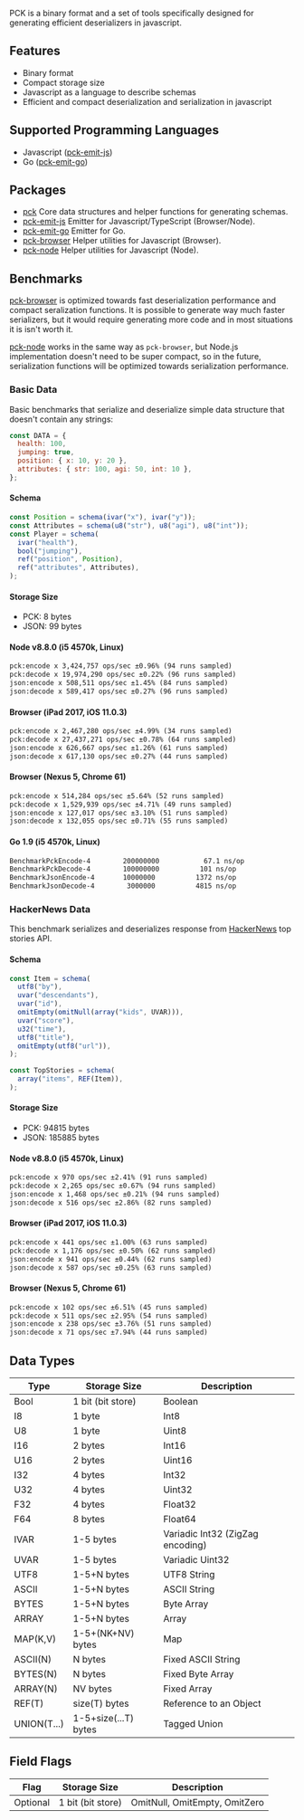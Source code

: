 PCK is a binary format and a set of tools specifically designed for generating efficient deserializers in javascript.

## Features

- Binary format
- Compact storage size
- Javascript as a language to describe schemas
- Efficient and compact deserialization and serialization in javascript

## Supported Programming Languages

- Javascript ([pck-emit-js](https://npmjs.com/package/pck-emit-js))
- Go ([pck-emit-go](https://npmjs.com/package/pck-emit-go))

## Packages

- [pck](https://npmjs.com/package/pck) Core data structures and helper functions for generating schemas.
- [pck-emit-js](https://npmjs.com/package/pck-emit-js) Emitter for Javascript/TypeScript (Browser/Node).
- [pck-emit-go](https://npmjs.com/package/pck-emit-go) Emitter for Go.
- [pck-browser](https://npmjs.com/package/pck-browser) Helper utilities for Javascript (Browser).
- [pck-node](https://npmjs.com/package/pck-node) Helper utilities for Javascript (Node).

## Benchmarks

[pck-browser](https://npmjs.com/package/pck-browser) is optimized towards fast deserialization performance and compact
seralization functions. It is possible to generate way much faster serializers, but it would require generating more
code and in most situations it is isn't worth it.

[pck-node](https://npmjs.com/package/pck-node) works in the same way as `pck-browser`, but Node.js implementation
doesn't need to be super compact, so in the future, serialization functions will be optimized towards serialization
performance.

### Basic Data

Basic benchmarks that serialize and deserialize simple data structure that doesn't contain any strings:

```js
const DATA = {
  health: 100,
  jumping: true,
  position: { x: 10, y: 20 },
  attributes: { str: 100, agi: 50, int: 10 },
};
```

#### Schema

```js
const Position = schema(ivar("x"), ivar("y"));
const Attributes = schema(u8("str"), u8("agi"), u8("int"));
const Player = schema(
  ivar("health"),
  bool("jumping"),
  ref("position", Position),
  ref("attributes", Attributes),
);
```

#### Storage Size

- PCK: 8 bytes
- JSON: 99 bytes

#### Node v8.8.0 (i5 4570k, Linux)

```txt
pck:encode x 3,424,757 ops/sec ±0.96% (94 runs sampled)
pck:decode x 19,974,290 ops/sec ±0.22% (96 runs sampled)
json:encode x 508,511 ops/sec ±1.45% (84 runs sampled)
json:decode x 589,417 ops/sec ±0.27% (96 runs sampled)
```

#### Browser (iPad 2017, iOS 11.0.3)

```txt
pck:encode x 2,467,280 ops/sec ±4.99% (34 runs sampled)
pck:decode x 27,437,271 ops/sec ±0.78% (64 runs sampled)
json:encode x 626,667 ops/sec ±1.26% (61 runs sampled)
json:decode x 617,130 ops/sec ±0.27% (44 runs sampled)
```

#### Browser (Nexus 5, Chrome 61)

```txt
pck:encode x 514,284 ops/sec ±5.64% (52 runs sampled)
pck:decode x 1,529,939 ops/sec ±4.71% (49 runs sampled)
json:encode x 127,017 ops/sec ±3.10% (51 runs sampled)
json:decode x 132,055 ops/sec ±0.71% (55 runs sampled)
```

#### Go 1.9 (i5 4570k, Linux)

```txt
BenchmarkPckEncode-4    	200000000	        67.1 ns/op
BenchmarkPckDecode-4    	100000000	       101 ns/op
BenchmarkJsonEncode-4   	10000000	      1372 ns/op
BenchmarkJsonDecode-4   	 3000000	      4815 ns/op
```

### HackerNews Data

This benchmark serializes and deserializes response from [HackerNews](https://news.ycombinator.com/) top stories API.

#### Schema

```js
const Item = schema(
  utf8("by"),
  uvar("descendants"),
  uvar("id"),
  omitEmpty(omitNull(array("kids", UVAR))),
  uvar("score"),
  u32("time"),
  utf8("title"),
  omitEmpty(utf8("url")),
);

const TopStories = schema(
  array("items", REF(Item)),
);
```

#### Storage Size

- PCK: 94815 bytes
- JSON: 185885 bytes

#### Node v8.8.0 (i5 4570k, Linux)

```txt
pck:encode x 970 ops/sec ±2.41% (91 runs sampled)
pck:decode x 2,265 ops/sec ±0.67% (94 runs sampled)
json:encode x 1,468 ops/sec ±0.21% (94 runs sampled)
json:decode x 516 ops/sec ±2.86% (82 runs sampled)
```

#### Browser (iPad 2017, iOS 11.0.3)

```txt
pck:encode x 441 ops/sec ±1.00% (63 runs sampled)
pck:decode x 1,176 ops/sec ±0.50% (62 runs sampled)
json:encode x 941 ops/sec ±0.44% (62 runs sampled)
json:decode x 587 ops/sec ±0.25% (63 runs sampled)
```

#### Browser (Nexus 5, Chrome 61)

```txt
pck:encode x 102 ops/sec ±6.51% (45 runs sampled)
pck:decode x 511 ops/sec ±2.95% (54 runs sampled)
json:encode x 238 ops/sec ±3.76% (51 runs sampled)
json:decode x 71 ops/sec ±7.94% (44 runs sampled)
```

## Data Types

| Type         | Storage Size         | Description                       |
| ---          | ---                  | ---                               |
| Bool         | 1 bit (bit store)    | Boolean                           |
| I8           | 1 byte               | Int8                              |
| U8           | 1 byte               | Uint8                             |
| I16          | 2 bytes              | Int16                             |
| U16          | 2 bytes              | Uint16                            |
| I32          | 4 bytes              | Int32                             |
| U32          | 4 bytes              | Uint32                            |
| F32          | 4 bytes              | Float32                           |
| F64          | 8 bytes              | Float64                           |
| IVAR         | 1-5 bytes            | Variadic Int32 (ZigZag encoding)  |
| UVAR         | 1-5 bytes            | Variadic Uint32                   |
| UTF8         | 1-5+N bytes          | UTF8 String                       |
| ASCII        | 1-5+N bytes          | ASCII String                      |
| BYTES        | 1-5+N bytes          | Byte Array                        |
| ARRAY        | 1-5+N bytes          | Array                             |
| MAP(K,V)     | 1-5+(NK+NV) bytes    | Map                               |
| ASCII(N)     | N bytes              | Fixed ASCII String                |
| BYTES(N)     | N bytes              | Fixed Byte Array                  |
| ARRAY(N)     | NV bytes             | Fixed Array                       |
| REF(T)       | size(T) bytes        | Reference to an Object            |
| UNION(T...)  | 1-5+size(...T) bytes | Tagged Union                      |

## Field Flags

| Flag         | Storage Size         | Description                       |
| ---          | ---                  | ---                               |
| Optional     | 1 bit (bit store)    | OmitNull, OmitEmpty, OmitZero     |
